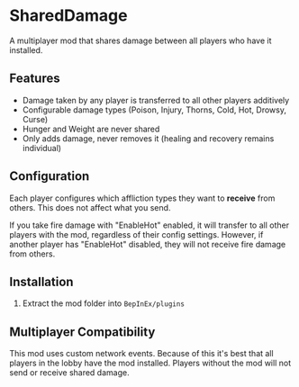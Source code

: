 # SharedDamage

A multiplayer mod that shares damage between all players who have it installed.

## Features

- Damage taken by any player is transferred to all other players additively
- Configurable damage types (Poison, Injury, Thorns, Cold, Hot, Drowsy, Curse)
- Hunger and Weight are never shared
- Only adds damage, never removes it (healing and recovery remains individual)

## Configuration

Each player configures which affliction types they want to **receive** from others. This does not affect what you send.

If you take fire damage with "EnableHot" enabled, it will transfer to all other players with the mod, regardless of their config settings. However, if another player has "EnableHot" disabled, they will not receive fire damage from others.

## Installation

1. Extract the mod folder into `BepInEx/plugins`

## Multiplayer Compatibility

This mod uses custom network events. Because of this it's best that all players in the lobby have the mod installed. Players without the mod will not send or receive shared damage.